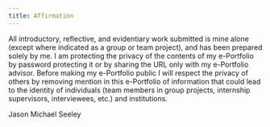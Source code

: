 ```yaml
---
title: Affirmation
---
```


All introductory, reflective, and evidentiary work submitted is mine alone (except where indicated as a group or team project), and has been prepared solely by me.
I am protecting the privacy of the contents of my e-Portfolio by password protecting it or by sharing the URL only with my e-Portfolio advisor.
Before making my e-Portfolio public I will respect the privacy of others by removing mention in this e-Portfolio of information that could lead to the identity of individuals (team members in group projects, internship supervisors, interviewees, etc.) and institutions.

Jason Michael Seeley

